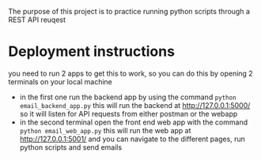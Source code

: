 The purpose of this project is to practice running python scripts through a REST API reuqest

# Deployment instructions

you need to run 2 apps to get this to work, so you can do this by opening 2 terminals on your local machine
* in the first one run the backend app by using the command `python email_backend_app.py` this will run the backend at http://127.0.0.1:5000/ so it will listen for API requests from either postman or the webapp
* in the second terminal open the front end web app with the command `python email_web_app.py` this will run the web app at http://127.0.0.1:5001/ and you can navigate to the different pages, run python scripts and send emails